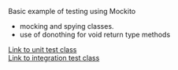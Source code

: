 Basic example of testing using Mockito

- mocking and spying classes.
- use of donothing for void return type methods

[Link to unit test class](TestingJavaPrograms/src/test/java/com/example/testj/example/TodoBusinessImpTest.java) </br>
[Link to integration test class](TestingJavaPrograms/src/test/java/com/example/testj/example/APIControllerTest.java)
